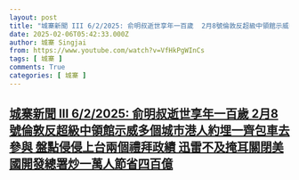 ```yaml
---
layout: post
title: "城寨新聞 III 6/2/2025: 俞明叔逝世享年一百歲  2月8號倫敦反超級中領館示威多個城市港人約埋一齊包車去參與 盤點侵侵上台兩個禮拜政績 迅雷不及掩耳關閉美國開發總署炒一萬人節省四百億"
date: 2025-02-06T05:42:33.000Z
author: 城寨 Singjai
from: https://www.youtube.com/watch?v=VfHkPgWInCs
tags: [ 城寨 ]
comments: True
categories: [ 城寨 ]
---
```

<!--1738820553000-->
[城寨新聞 III 6/2/2025: 俞明叔逝世享年一百歲  2月8號倫敦反超級中領館示威多個城市港人約埋一齊包車去參與 盤點侵侵上台兩個禮拜政績 迅雷不及掩耳關閉美國開發總署炒一萬人節省四百億](https://www.youtube.com/watch?v=VfHkPgWInCs)
------

<div>

</div>
